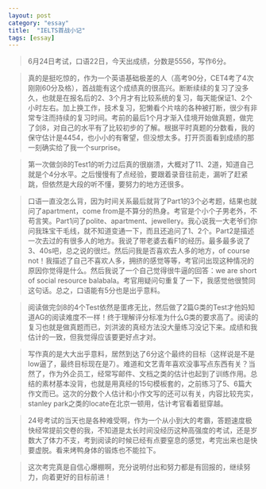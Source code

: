 ```yaml
---
layout: post
category: "essay"
title:  "IELTS首战小记"
tags: [essay]
---
```

> 6月24日考试，口语22日，今天出成绩，分数是5556，写作6分。

> 真的是挺吃惊的，作为一个英语基础极差的人（高考90分，CET4考了4次刚刚60分及格），首战能有这个成绩真的很高兴。断断续续的复习了没多久，也就是在报名后的2、3个月才有比较系统的复习，每天能保证1、2个小时左右。加上换工作，技术复习，犯懒看个片啥的各种被打断，很少有非常专注而持续的复习时间。考前的最后1个月才渐入佳境开始做真题，做完了剑8，对自己的水平有了比较初步的了解。根据平时真题的分数看，我的保守估计是4454，也小小的有奢望，但没想太多。打开页面看到成绩的那一刻确实给了我一个surprise。

> 第一次做剑8的Test1的听力过后真的很崩溃，大概对了11、2道，知道自己就是个4分水平。之后慢慢有了点经验，要跟着录音往前走，漏听了赶紧跳，但依然是大段的听不懂，要努力的地方还很多。

> 口语一直没怎么背，因为时间关系最后就背了Part1的3个必考题，结果也就问了apartment，come from是不算分的热身。考官是个小个子男老外，不苟言笑。Part1问了polite、apartment、jewellery。我心说我一大老爷们你问我珠宝干毛线，就不知道变通一下，而且还追问了1、2个。Part2是描述一次去过的有很多人的地方。我说了带老婆去看F1的经历。最多最多说了3、40s吧，总之说的很烂。然后问我是否喜欢去人多的地方，of course
 not！我描述了自己不喜欢人多，拥挤的感觉等等，考官问出现这种情况的原因你觉得是什么。然后我说了一个自己觉得很牛逼的回答：we are short of social resource balabala。考官用疑问句重复了一下，我感觉他很赞同这句话。总之，口语能有5分也是出乎意料。

> 阅读做完剑8的4个Test依然是蛋疼无比，然后做了2篇G类的Test才他妈知道AG的阅读难度不一样！终于理解评分标准为什么G类的要求高了。阅读的复习也就是做真题而已，刘洪波的真经方法没大量练习没记下来。成绩和我估计的一致，但我觉得应该要更好点才对。

> 写作真的是大大出乎意料，居然到达了6分这个最终的目标（这样说是不是low逼了，最终目标现在是7）。难道和文艺青年喜欢没事写点东西有关？当然了，作为外企员工，经常写邮件、文档之类的估计也起到了训练作用。总结的素材基本没背，也就是用真经的15句模板套的，之前练习了5、6篇大作文而已。这次的分数个人估计和小作文写的还可以有关，内容比较充实，stanley park之类的locate在北京一顿用，估计考官看着挺穿越。

> 24号考试的当天也是各种难受啊，作为一个从小到大的考霸，答题速度极快经常提前交卷的我，不知道是太长时间没经历这种高强度的考试，还是岁数大了体力不支，考到阅读的时候已经有点要窒息的感觉，考完出来也是快要虚脱。看来烤鸭身体的锻炼也不能拉下。

> 这次考完真是自信心爆棚啊，充分说明付出和努力都是有回报的，继续努力，向着更好的目标前进！

